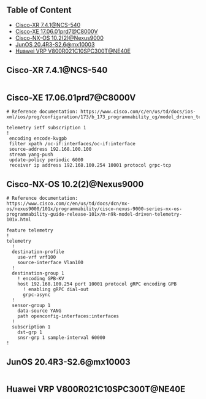 ## Table of Content

<!--ts-->
   * [Cisco-XR 7.4.1@NCS-540](#cisco-xr-741ncs-540)
   * [Cisco-XE 17.06.01prd7@C8000V](#cisco-xe-170601prd7c8000v)
   * [Cisco-NX-OS 10.2(2)@Nexus9000](#cisco-nx-os-1022nexus9000)
   * [JunOS 20.4R3-S2.6@mx10003](#junos-204r3-s26mx10003)
   * [Huawei VRP V800R021C10SPC300T@NE40E](#huawei-vrp-v800r021c10spc300tne40e)
<!--te-->

## Cisco-XR 7.4.1@NCS-540
```SHELL
```

## Cisco-XE 17.06.01prd7@C8000V
```SHELL
# Reference documentation: https://www.cisco.com/c/en/us/td/docs/ios-xml/ios/prog/configuration/173/b_173_programmability_cg/model_driven_telemetry.html

telemetry ietf subscription 1
!
 encoding encode-kvgpb
 filter xpath /oc-if:interfaces/oc-if:interface
 source-address 192.168.100.100
 stream yang-push
 update-policy periodic 6000
 receiver ip address 192.168.100.254 10001 protocol grpc-tcp

```

## Cisco-NX-OS 10.2(2)@Nexus9000
```SHELL
# Reference documentation: https://www.cisco.com/c/en/us/td/docs/dcn/nx-os/nexus9000/101x/programmability/cisco-nexus-9000-series-nx-os-programmability-guide-release-101x/m-n9k-model-driven-telemetry-101x.html

feature telemetry
!
telemetry
  !
  destination-profile
    use-vrf vrf100
    source-interface Vlan100
  !
  destination-group 1
    ! encoding GPB-KV
    host 192.168.100.254 port 10001 protocol gRPC encoding GPB
      ! enabling gRPC dial-out
      grpc-async
  !
  sensor-group 1
    data-source YANG
    path openconfig-interfaces:interfaces
  !
  subscription 1
    dst-grp 1
    snsr-grp 1 sample-interval 60000
!
```

## JunOS 20.4R3-S2.6@mx10003
```SHELL
```

## Huawei VRP V800R021C10SPC300T@NE40E
```SHELL
```
